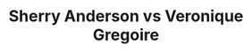 ---
title: Sherry Anderson vs Veronique Gregoire
player1:
  name: Anderson, Sherry
  percent: 82
  wins: 1
  losses: 0
player2:
  name: Gregoire, Veronique
  percent: 89
  wins: 0
  losses: 1
games:
- player1:
    team: SK
    position: Fourth
    percent: 82
    win: 1
    loss: 0
  player2:
    team: QC
    position: Lead
    percent: 89
    win: 0
    loss: 1
  event: Hearts
  year: 2004
  draw: Round Robin(11)
  score: SK 7 - QC 5
- player1:
    team: AND
    position: Fourth
    percent: 79
    win: 1
    loss: 0
  player2:
    team: LAR
    position: Lead
    percent: 83
    win: 0
    loss: 1
  event: Trials (Women)
  year: 2005
  draw: Round Robin(9)
  score: AND 6 - LAR 4
---